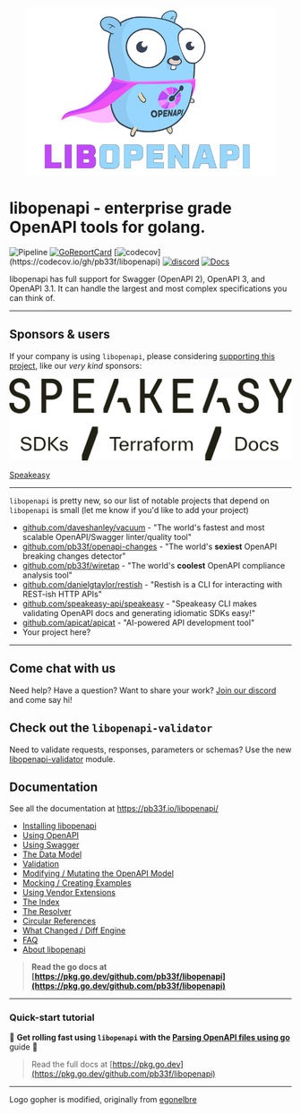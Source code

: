 <p align="center">
	<img src="libopenapi-logo.png" alt="libopenapi" height="300px" width="450px"/>
</p>

# libopenapi - enterprise grade OpenAPI tools for golang.


![Pipeline](https://github.com/pb33f/libopenapi/workflows/Build/badge.svg)
[![GoReportCard](https://goreportcard.com/badge/github.com/pb33f/libopenapi)](https://goreportcard.com/report/github.com/pb33f/libopenapi)
[![codecov](https://codecov.io/gh/pb33f/libopenapi/branch/main/graph/badge.svg?)](https://codecov.io/gh/pb33f/libopenapi)
[![discord](https://img.shields.io/discord/923258363540815912)](https://discord.gg/x7VACVuEGP)
[![Docs](https://img.shields.io/badge/godoc-reference-5fafd7)](https://pkg.go.dev/github.com/pb33f/libopenapi)

libopenapi has full support for Swagger (OpenAPI 2), OpenAPI 3, and OpenAPI 3.1. It can handle the largest and most
complex specifications you can think of.

---

## Sponsors & users
If your company is using `libopenapi`, please considering [supporting this project](https://github.com/sponsors/daveshanley), 
like our _very kind_ sponsors:

<a href="https://speakeasyapi.dev/?utm_source=libopenapi+repo&utm_medium=github+sponsorship">
<picture>
  <source media="(prefers-color-scheme: dark)" srcset=".github/sponsors/speakeasy-github-sponsor-dark.svg">
  <img alt="speakeasy'" src=".github/sponsors/speakeasy-github-sponsor-light.svg">
</picture>
</a>

[Speakeasy](https://speakeasyapi.dev/?utm_source=libopenapi+repo&utm_medium=github+sponsorship)

---

`libopenapi` is pretty new, so our list of notable projects that depend on `libopenapi` is small (let me know if you'd like to add your project)

- [github.com/daveshanley/vacuum](https://github.com/daveshanley/vacuum) - "The world's fastest and most scalable OpenAPI/Swagger linter/quality tool"
- [github.com/pb33f/openapi-changes](https://github.com/pb33f/openapi-changes) - "The world's **sexiest** OpenAPI breaking changes detector"
- [github.com/pb33f/wiretap](https://github.com/pb33f/openapi-changes) - "The world's **coolest** OpenAPI compliance analysis tool"
- [github.com/danielgtaylor/restish](https://github.com/danielgtaylor/restish) - "Restish is a CLI for interacting with REST-ish HTTP APIs"
- [github.com/speakeasy-api/speakeasy](https://github.com/speakeasy-api/speakeasy) - "Speakeasy CLI makes validating OpenAPI docs and generating idiomatic SDKs easy!"
- [github.com/apicat/apicat](https://github.com/apicat/apicat) - "AI-powered API development tool"
- Your project here?
---

## Come chat with us

Need help? Have a question? Want to share your work? [Join our discord](https://discord.gg/x7VACVuEGP) and
come say hi!

## Check out the `libopenapi-validator`

Need to validate requests, responses, parameters or schemas? Use the new 
[libopenapi-validator](https://github.com/pb33f/libopenapi-validator) module.

## Documentation

See all the documentation at https://pb33f.io/libopenapi/

- [Installing libopenapi](https://pb33f.io/libopenapi/installing/)
- [Using OpenAPI](https://pb33f.io/libopenapi/openapi/)
- [Using Swagger](https://pb33f.io/libopenapi/swagger/)
- [The Data Model](https://pb33f.io/libopenapi/model/)
- [Validation](https://pb33f.io/libopenapi/validation/)
- [Modifying / Mutating the OpenAPI Model](https://pb33f.io/libopenapi/modifying/)
- [Mocking / Creating Examples](https://pb33f.io/libopenapi/mocks/)
- [Using Vendor Extensions](https://pb33f.io/libopenapi/extensions/)
- [The Index](https://pb33f.io/libopenapi/index/)
- [The Resolver](https://pb33f.io/libopenapi/resolver/)
- [Circular References](https://pb33f.io/libopenapi/circular-references/)
- [What Changed / Diff Engine](https://pb33f.io/libopenapi/what-changed/)
- [FAQ](https://pb33f.io/libopenapi/faq/)
- [About libopenapi](https://pb33f.io/libopenapi/about/)

> **Read the go docs at [https://pkg.go.dev/github.com/pb33f/libopenapi](https://pkg.go.dev/github.com/pb33f/libopenapi)**
---

### Quick-start tutorial

👀 **Get rolling fast using `libopenapi` with the 
[Parsing OpenAPI files using go](https://quobix.com/articles/parsing-openapi-using-go/)** guide 👀

> Read the full docs at [https://pkg.go.dev](https://pkg.go.dev/github.com/pb33f/libopenapi)

---

Logo gopher is modified, originally from [egonelbre](https://github.com/egonelbre/gophers)
